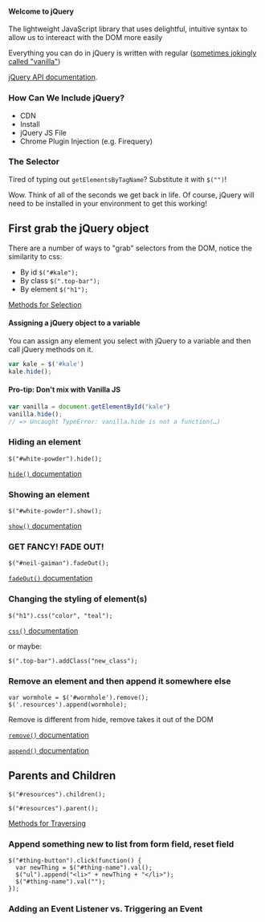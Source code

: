 #### Welcome to jQuery
The lightweight JavaScript library that uses delightful, intuitive syntax to allow us to intereact with the DOM more easily

Everything you can do in jQuery is written with regular ([sometimes jokingly called "vanilla"](http://vanilla-js.com/))

[jQuery API documentation](http://api.jquery.com/).

### How Can We Include jQuery?
* CDN
* Install
* jQuery JS File
* Chrome Plugin Injection (e.g. Firequery)

### The Selector

Tired of typing out `getElementsByTagName`? Substitute it with `$("")`!

Wow. Think of all of the seconds we get back in life. Of course, jQuery will need to be installed in your environment to get this working!

## First grab the jQuery object
There are a number of ways to "grab" selectors from the DOM, notice the similarity to css:    
  - By id `$("#kale");`
  - By class `$(".top-bar");`
  - By element `$("h1");`

  [Methods for Selection](https://www.w3schools.com/jquery/jquery_ref_selectors.asp)

#### Assigning a jQuery object to a variable
You can assign any element you select with jQuery to a variable and then call jQuery methods on it.

```js
var kale = $('#kale')
kale.hide();
```
#### Pro-tip: Don't mix with Vanilla JS

```js
var vanilla = document.getElementById("kale")
vanilla.hide();
// => Uncaught TypeError: vanilla.hide is not a function(…)
```

### Hiding an element

`$("#white-powder").hide();`

[`hide()` documentation](http://api.jquery.com/hide/)

### Showing an element

`$("#white-powder").show();`

[`show()` documentation](http://api.jquery.com/show/)

### GET FANCY! FADE OUT!

`$("#neil-gaiman").fadeOut();`

[`fadeOut()` documentation](http://api.jquery.com/fadeOut/)

### Changing the styling of element(s)

`$("h1").css("color", "teal");`

[`css()` documentation](http://api.jquery.com/css/)

or maybe:
```
$(".top-bar").addClass("new_class");
```

### Remove an element and then append it somewhere else

```
var wormhole = $('#wormhole').remove();
$('.resources').append(wormhole);
```
Remove is different from hide, remove takes it out of the DOM

[`remove()` documentation](http://api.jquery.com/remove/)

[`append()` documentation](http://api.jquery.com/append/)


## Parents and Children
```
$("#resources").children();
```

```
$("#resources").parent();
```

[Methods for Traversing](https://www.w3schools.com/jquery/jquery_ref_traversing.asp)
### Append something new to list from form field, reset field
```
$("#thing-button").click(function() {
  var newThing = $("#thing-name").val();
  $("ul").append("<li>" + newThing + "</li>");
  $("#thing-name").val("");
});
```

### Adding an Event Listener vs. Triggering an Event
